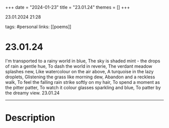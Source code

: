 +++
date = "2024-01-23"
title = "23.01.24"
themes = []
+++

23.01.2024 21:28

tags: #personal
links: [[poems]]

# 23.01.24

I'm transported to a rainy world in blue,
The sky is shaded mint - the drops of rain a gentle hue,
To dash the world in reverie,
The verdant meadow splashes new,
Like watercolour on the air above,
A turquoise in the lazy droplets,
Glistening the grass like morning dew,
Abandon and a reckless walk,
To feel the falling rain strike softly on my hair,
To spend a moment as the pitter patter,
To watch it colour glasses sparkling and blue,
To patter by the dreamy view.
23.01.24

---

# Description

